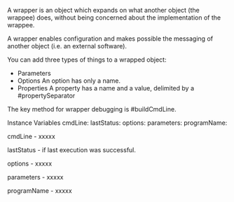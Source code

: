 A wrapper is an object which expands on what another object (the wrappee) does, without being concerned about the implementation of the wrappee.

A wrapper enables configuration and makes possible the messaging of another object (i.e. an external software).

You can add three types of things to a wrapped object:

- Parameters
- Options 		An option has only a name.
- Properties 		A property has a name and a value, delimited by a #propertySeparator

The key method for wrapper debugging is #buildCmdLine.

Instance Variables
	cmdLine:			<String>
	lastStatus:			<Boolean>
	options:				<OrderedCollection>
	parameters:			<OrderedCollection>
	programName:		<String>

cmdLine
	- xxxxx

lastStatus
	- <true> if last execution was successful.

options
	- xxxxx

parameters
	- xxxxx

programName
	- xxxxx
